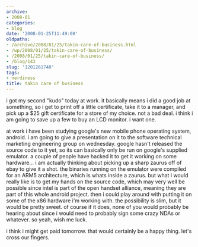 ```yaml
---
archive:
- 2008-01
categories:
- blog
date: '2008-01-25T11:49:00'
oldpaths:
- /archive/2008/01/25/takin-care-of-business.html
- /wp/2008/01/25/takin-care-of-business/
- /2008/01/25/takin-care-of-business/
- /blog/143
slug: '1201261740'
tags:
- nerdiness
title: takin care of business
---
```


i got my second "kudo" today at work. it basically means i did a good job
at something, so i get to print off a little certificate, take it to
a manager, and pick up a $25 gift certificate for a store of my choice.
not a bad deal. i think i am going to save up a few to buy an LCD monitor.
i want one.

at work i have been studying google's new mobile phone operating system,
android. i am going to give a presentation on it to the software technical
marketing engineering group on wednesday. google hasn't released the
source code to it yet, so its can basically only be run on google's
supplied emulator. a couple of people have hacked it to get it working on
some hardware... i am actually thinking about picking up a sharp zaurus
off of ebay to give it a shot. the binaries running on the emulator were
compiled for an ARM5 architecture, which is whats inside a zaurus. but
what i would really like is to get my hands on the source code, which may
very well be possible since intel is part of the open handset alliance,
meaning they are part of this whole android project. then i could play
around with putting it on some of the x86 hardware i'm working with. the
possibility is slim, but it would be pretty sweet. of course if it does,
none of you would probably be hearing about since i would need to probably
sign some crazy NDAs or whatever. so yeah, wish me luck.

i think i might get paid tomorrow. that would certainly be a happy thing.
let's cross our fingers.

